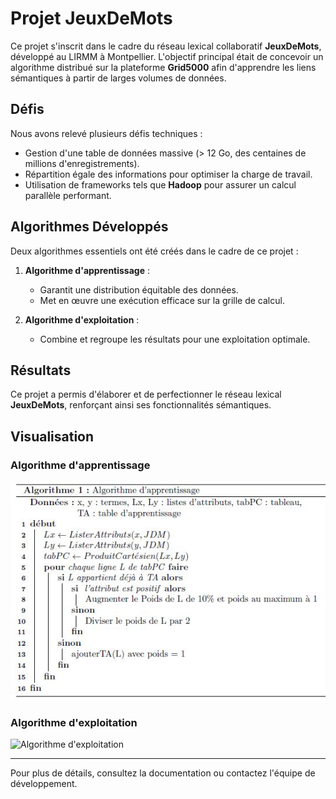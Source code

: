 # Projet JeuxDeMots

Ce projet s'inscrit dans le cadre du réseau lexical collaboratif **JeuxDeMots**, développé au LIRMM à Montpellier.
L'objectif principal était de concevoir un algorithme distribué sur la plateforme **Grid5000** afin d'apprendre les
liens sémantiques à partir de larges volumes de données.

## Défis

Nous avons relevé plusieurs défis techniques :

- Gestion d'une table de données massive (> 12 Go, des centaines de millions d'enregistrements).
- Répartition égale des informations pour optimiser la charge de travail.
- Utilisation de frameworks tels que **Hadoop** pour assurer un calcul parallèle performant.

## Algorithmes Développés

Deux algorithmes essentiels ont été créés dans le cadre de ce projet :

1. **Algorithme d'apprentissage** :
    - Garantit une distribution équitable des données.
    - Met en œuvre une exécution efficace sur la grille de calcul.

2. **Algorithme d'exploitation** :
    - Combine et regroupe les résultats pour une exploitation optimale.

## Résultats

Ce projet a permis d'élaborer et de perfectionner le réseau lexical **JeuxDeMots**, renforçant ainsi ses fonctionnalités
sémantiques.

## Visualisation

### Algorithme d'apprentissage

![Algorithme d'apprentissage](./images/Algorithme%20d'apprentissage.jpg)

### Algorithme d'exploitation

![Algorithme d'exploitation](./images/Algorithme%20de%20Prédictions.jpg)

---

Pour plus de détails, consultez la documentation ou contactez l'équipe de développement.

